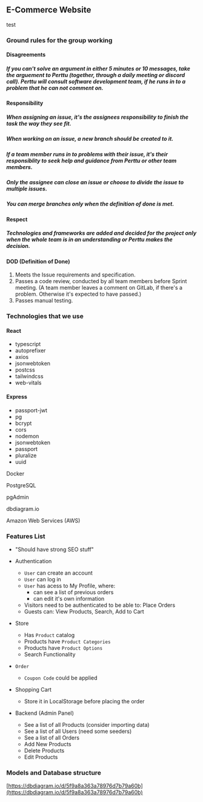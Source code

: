 ## E-Commerce Website
test

### Ground rules for the group working

#### Disagreements

##### If you can't solve an argument in either 5 minutes or 10 messages, take the arguement to Perttu (together, through a daily meeting or discord call). Perttu will consult software development team, if he runs in to a problem that he can not comment on.

#### Responsibility

##### When assigning an issue, it's the assignees responsibility to finish the task the way they see fit.

##### When working on an issue, a new branch should be created to it.

##### If a team member runs in to problems with their issue, it's their responsiblity to seek help and guidance from Perttu or other team members.

##### Only the assignee can close an issue or choose to divide the issue to multiple issues.

##### You can merge branches only when the definition of done is met.

#### Respect

##### Technologies and frameworks are added and decided for the project only when the whole team is in an understanding or Perttu makes the decision.

#### DOD (Definition of Done)
1. Meets the Issue requirements and specification.
2. Passes a code review, conducted by all team members before Sprint meeting. (A team member leaves a comment on GitLab, if there's a problem. Otherwise it's expected to have passed.)
3.  Passes manual testing.

### Technologies that we use 

#### React
- typescript
- autoprefixer
- axios
- jsonwebtoken
- postcss
- tailwindcss
- web-vitals

#### Express
- passport-jwt
- pg
- bcrypt
- cors 
- nodemon 
- jsonwebtoken
- passport
- pluralize
- uuid

Docker

PostgreSQL

pgAdmin

dbdiagram.io

Amazon Web Services (AWS)


### Features List

- "Should have strong SEO stuff"
- Authentication
    - `User` can create an account
    - `User` can log in
    - `User` has acess to My Profile, where:
        - can see a list of previous orders
        - can edit it's own information
    - Visitors need to be authenticated to be able to: Place Orders
    - Guests can: View Products, Search, Add to Cart
- Store
    - Has `Product` catalog 
    - Products have `Product Categories`
    - Products have `Product Options`
    - Search Functionality

- `Order`
    - `Coupon Code` could be applied
- Shopping Cart
    - Store it in LocalStorage before placing the order
- Backend (Admin Panel)
    - See a list of all Products (consider importing data)
    - See a list of all Users (need some seeders)
    - See a list of all Orders
    - Add New Products
    - Delete Products
    - Edit Products




### Models and Database structure

[https://dbdiagram.io/d/5f9a8a363a78976d7b79a60b](https://dbdiagram.io/d/5f9a8a363a78976d7b79a60b)
